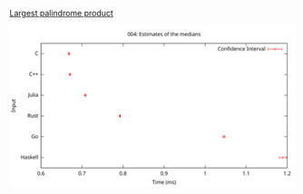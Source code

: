 [Largest palindrome product](https://projecteuler.net/problem=4)

![Estimates of the medians](/plots/004.svg)
